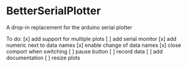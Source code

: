 # BetterSerialPlotter
A drop-in replacement for the arduino serial plotter

To do:
[x] add support for multiple plots
[ ] add serial monitor
[x] add numeric next to data names
[x] enable change of data names
[x] close comport when switching
[ ] pause button
[ ] record data
[ ] add documentation
[ ] resize plots